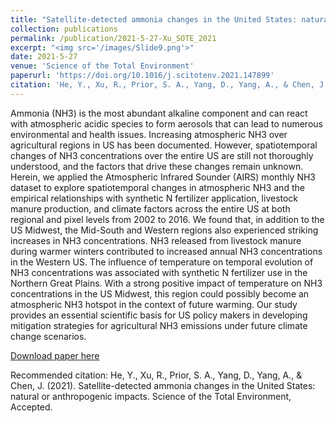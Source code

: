 ```yaml
---
title: "Satellite-detected ammonia changes in the United States: natural or anthropogenic impacts"
collection: publications
permalink: /publication/2021-5-27-Xu_SOTE_2021
excerpt: "<img src='/images/Slide9.png'>"
date: 2021-5-27
venue: 'Science of the Total Environment'
paperurl: 'https://doi.org/10.1016/j.scitotenv.2021.147899'
citation: 'He, Y., Xu, R., Prior, S. A., Yang, D., Yang, A., & Chen, J. (2021). Satellite-detected ammonia changes in the United States: natural or anthropogenic impacts. Science of the Total Environment, Accepted.'
---
```

Ammonia (NH3) is the most abundant alkaline component and can react with atmospheric acidic species to form aerosols that can lead to numerous environmental and health issues. Increasing atmospheric NH3 over agricultural regions in US has been documented. However, spatiotemporal changes of NH3 concentrations over the entire US are still not thoroughly understood, and the factors that drive these changes remain unknown. Herein, we applied the Atmospheric Infrared Sounder (AIRS) monthly NH3 dataset to explore spatiotemporal changes in atmospheric NH3 and the empirical relationships with synthetic N fertilizer application, livestock manure production, and climate factors across the entire US at both regional and pixel levels from 2002 to 2016. We found that, in addition to the US Midwest, the Mid-South and Western regions also experienced striking increases in NH3 concentrations. NH3 released from livestock manure during warmer winters contributed to increased annual NH3 concentrations in the Western US. The influence of temperature on temporal evolution of NH3 concentrations was associated with synthetic N fertilizer use in the Northern Great Plains. With a strong positive impact of temperature on NH3 concentrations in the US Midwest, this region could possibly become an atmospheric NH3 hotspot in the context of future warming. Our study provides an essential scientific basis for US policy makers in developing mitigation strategies for agricultural NH3 emissions under future climate change scenarios.

[Download paper here](https://doi.org/10.1016/j.scitotenv.2021.147899)

Recommended citation: He, Y., Xu, R., Prior, S. A., Yang, D., Yang, A., & Chen, J. (2021). Satellite-detected ammonia changes in the United States: natural or anthropogenic impacts. Science of the Total Environment, Accepted.
